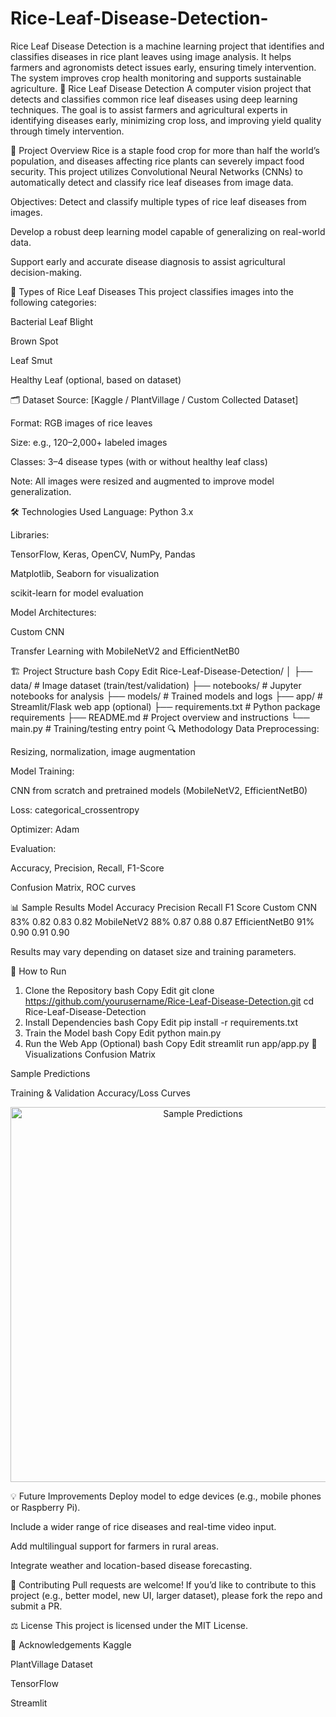 # Rice-Leaf-Disease-Detection-
Rice Leaf Disease Detection is a machine learning project that identifies and classifies diseases in rice plant leaves using image analysis. It helps farmers and agronomists detect issues early, ensuring timely intervention. The system improves crop health monitoring and supports sustainable agriculture.
🌾 Rice Leaf Disease Detection
A computer vision project that detects and classifies common rice leaf diseases using deep learning techniques. The goal is to assist farmers and agricultural experts in identifying diseases early, minimizing crop loss, and improving yield quality through timely intervention.

📌 Project Overview
Rice is a staple food crop for more than half the world’s population, and diseases affecting rice plants can severely impact food security. This project utilizes Convolutional Neural Networks (CNNs) to automatically detect and classify rice leaf diseases from image data.

Objectives:
Detect and classify multiple types of rice leaf diseases from images.

Develop a robust deep learning model capable of generalizing on real-world data.

Support early and accurate disease diagnosis to assist agricultural decision-making.

🍃 Types of Rice Leaf Diseases
This project classifies images into the following categories:

Bacterial Leaf Blight

Brown Spot

Leaf Smut

Healthy Leaf (optional, based on dataset)

🗂️ Dataset
Source: [Kaggle / PlantVillage / Custom Collected Dataset]

Format: RGB images of rice leaves

Size: e.g., 120–2,000+ labeled images

Classes: 3–4 disease types (with or without healthy leaf class)

Note: All images were resized and augmented to improve model generalization.

🛠️ Technologies Used
Language: Python 3.x

Libraries:

TensorFlow, Keras, OpenCV, NumPy, Pandas

Matplotlib, Seaborn for visualization

scikit-learn for model evaluation

Model Architectures:

Custom CNN

Transfer Learning with MobileNetV2 and EfficientNetB0

🏗️ Project Structure
bash
Copy
Edit
Rice-Leaf-Disease-Detection/
│
├── data/                    # Image dataset (train/test/validation)
├── notebooks/               # Jupyter notebooks for analysis
├── models/                  # Trained models and logs
├── app/                     # Streamlit/Flask web app (optional)
├── requirements.txt         # Python package requirements
├── README.md                # Project overview and instructions
└── main.py                  # Training/testing entry point
🔍 Methodology
Data Preprocessing:

Resizing, normalization, image augmentation

Model Training:

CNN from scratch and pretrained models (MobileNetV2, EfficientNetB0)

Loss: categorical_crossentropy

Optimizer: Adam

Evaluation:

Accuracy, Precision, Recall, F1-Score

Confusion Matrix, ROC curves

📊 Sample Results
Model	Accuracy	Precision	Recall	F1 Score
Custom CNN	83%	0.82	0.83	0.82
MobileNetV2	88%	0.87	0.88	0.87
EfficientNetB0	91%	0.90	0.91	0.90

Results may vary depending on dataset size and training parameters.

🚀 How to Run
1. Clone the Repository
bash
Copy
Edit
git clone https://github.com/yourusername/Rice-Leaf-Disease-Detection.git
cd Rice-Leaf-Disease-Detection
2. Install Dependencies
bash
Copy
Edit
pip install -r requirements.txt
3. Train the Model
bash
Copy
Edit
python main.py
4. Run the Web App (Optional)
bash
Copy
Edit
streamlit run app/app.py
🧪 Visualizations
Confusion Matrix

Sample Predictions

Training & Validation Accuracy/Loss Curves

<p align="center"> <img src="images/sample_predictions.png" width="600" alt="Sample Predictions"> </p>
💡 Future Improvements
Deploy model to edge devices (e.g., mobile phones or Raspberry Pi).

Include a wider range of rice diseases and real-time video input.

Add multilingual support for farmers in rural areas.

Integrate weather and location-based disease forecasting.

🤝 Contributing
Pull requests are welcome! If you’d like to contribute to this project (e.g., better model, new UI, larger dataset), please fork the repo and submit a PR.

⚖️ License
This project is licensed under the MIT License.

🙏 Acknowledgements
Kaggle

PlantVillage Dataset

TensorFlow

Streamlit
